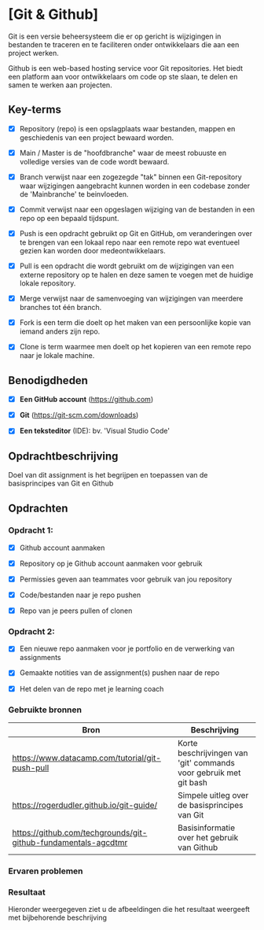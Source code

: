 # [Git & Github]

Git is een versie beheersysteem die er op gericht is wijzigingen in bestanden te traceren en te faciliteren onder ontwikkelaars die aan een project werken.
 
Github is een web-based hosting service voor Git repositories. Het biedt een platform aan voor ontwikkelaars om code op ste slaan, te delen en samen te werken aan projecten. 

## Key-terms

- [x] Repository (repo) is een opslagplaats waar bestanden, mappen en geschiedenis van een project bewaard worden.
- [x] Main / Master is de "hoofdbranche" waar de meest robuuste en volledige versies van de code wordt bewaard.
- [x] Branch verwijst naar een zogezegde "tak" binnen een Git-repository waar wijzigingen aangebracht kunnen worden in een codebase zonder de 'Mainbranche' te beinvloeden.
- [x] Commit verwijst naar een opgeslagen wijziging van de bestanden in een repo op een bepaald tijdspunt. 
- [x] Push is een opdracht gebruikt op Git en GitHub, om veranderingen over te brengen van een lokaal repo naar een remote repo wat eventueel gezien kan worden door medeontwikkelaars.
- [x] Pull is een opdracht die wordt gebruikt om de wijzigingen van een externe repository op te halen en deze samen te voegen met de huidige lokale repository.
- [x] Merge verwijst naar de samenvoeging van wijzigingen van meerdere branches tot één branch.
- [x] Fork is een term die doelt op het maken van een persoonlijke kopie van iemand anders zijn repo.
- [x] Clone is term waarmee men doelt op het kopieren van een remote repo naar je lokale machine.


## Benodigdheden

- [x] <strong>Een GitHub account</strong> (https://github.com)
- [x] <strong>Git</strong> (https://git-scm.com/downloads)
- [x] <strong>Een teksteditor</strong> (IDE): bv. 'Visual Studio Code'


## Opdrachtbeschrijving

Doel van dit assignment is het begrijpen en toepassen van de basisprincipes van Git en Github

## Opdrachten

### Opdracht 1:

- [x] Github account aanmaken
- [x] Repository op je Github account aanmaken voor gebruik
- [x] Permissies geven aan teammates voor gebruik van jou repository
- [x] Code/bestanden naar je repo pushen
- [x] Repo van je peers pullen of clonen


### Opdracht 2:

- [x] Een nieuwe repo aanmaken voor je portfolio en de verwerking van assignments
- [x] Gemaakte notities van de assignment(s) pushen naar de repo
- [x] Het delen van de repo met je learning coach   


### Gebruikte bronnen

| Bron      | Beschrijving |
| ----------- | ----------- |
| https://www.datacamp.com/tutorial/git-push-pull     | Korte beschrijvingen van 'git' commands voor gebruik met git bash       |
| https://rogerdudler.github.io/git-guide/   | Simpele uitleg over de basisprincipes van Git        |
| https://github.com/techgrounds/git-github-fundamentals-agcdtmr | Basisinformatie over het gebruik van Github |



### Ervaren problemen


### Resultaat
Hieronder weergegeven ziet u de afbeeldingen die het resultaat weergeeft met bijbehorende beschrijving



 
